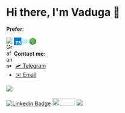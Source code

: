 # Hi there, I'm Vaduga 👋

__Prefer__:

<img align="left" alt="Grafana" width="20px" 
src="https://upload.wikimedia.org/wikipedia/commons/3/3b/Grafana_icon.svg" />
<img align="left" alt="JavaScript" width="20px"
src="https://raw.githubusercontent.com/github/explore/80688e429a7d4ef2fca1e82350fe8e3517d3494d/topics/typescript/typescript.png" />
<img align="left" alt="React" width="20px" 
src="https://raw.githubusercontent.com/github/explore/80688e429a7d4ef2fca1e82350fe8e3517d3494d/topics/react/react.png" />
<img align="left" alt="Node.js" width="20px" 
src="https://raw.githubusercontent.com/github/explore/80688e429a7d4ef2fca1e82350fe8e3517d3494d/topics/nodejs/nodejs.png" />   
<br>
__Contact me__:

- [🛩 Telegram][telegram]
- [✉️ Email][email]

[![](https://img.shields.io/badge/Notion-000000?style=for-the-badge&logo=notion&logoColor=white)](https://www.notion.so/vaduga/React-js-Node-js-full-stack-developer-222873d19b4940458953c4c5f27ca2e1)

[![Linkedin Badge](https://img.shields.io/badge/-LinkedIn-0e76a8?style=flat-square&logo=Linkedin&logoColor=white)](https://www.linkedin.com/in/vaduga/)
<a href="https://ru.hexlet.io/u/vaduga " ><img align="" width="60px" height="20px" src="https://s3.eu-central-1.amazonaws.com/trengo/media/hc_logo_7mGzDWVpE2.png"/></a>
![](https://komarev.com/ghpvc/?username=vaduga)

[twitter]: https://twitter.com/vaduga
[linkedin]: https://linkedin.com/in/vaduga/
[telegram]: https://t.me/vaduga
[email]: mailto:arbitr38@gmail.com
[hexlet]: https://ru.hexlet.io/u/vaduga 

